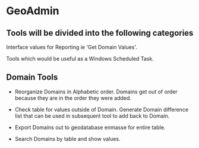 # GeoAdmin

## Tools will be divided into the following categories

Interface values for Reporting ie 'Get Domain Values'.

Tools which would be useful as a Windows Scheduled Task.

## Domain Tools

* Reorganize Domains in Alphabetic order.  Domains get out of order because they are in the order they were added.

* Check table for values outside of Domain.  Generate Domain difference list that can be used in subsequent tool to add back to Domain.

* Export Domains out to geodatabase enmasse for entire table.

* Search Domains by table and show values.
